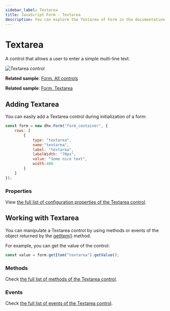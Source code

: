 ```yaml
---
sidebar_label: Textarea
title: JavaScript Form - Textarea 
description: You can explore the Textarea of Form in the documentation of the DHTMLX JavaScript UI library. Browse developer guides and API reference, try out code examples and live demos, and download a free 30-day evaluation version of DHTMLX Suite.
---
```


# Textarea

A control that allows a user to enter a simple multi-line text.

![Textarea control](../assets/form/form_textarea.png)

**Related sample**: [Form. All controls](https://snippet.dhtmlx.com/ikyyekxq)

**Related sample**: [Form. Textarea](https://snippet.dhtmlx.com/mt93jzrk?tag=textarea)

## Adding Textarea

You can easily add a Textarea control during initialization of a form:

~~~js
const form = new dhx.Form("form_container", {
    rows: [
        {
            type: "textarea",
            name:"textarea",
            label: "textarea",
            labelWidth: "70px",
            value: "Some nice text",
            width:400
        }
    ]
});
~~~

### Properties

View [the full list of configuration properties of the Textarea control](form/api/textarea/api_textarea_properties.md).

## Working with Textarea

You can manipulate a Textarea control by using methods or events of the object returned by the [getItem()](form/api/form_getitem_method.md) method.

For example, you can get the value of the control:

~~~js
const value = form.getItem("textarea").getValue();
~~~

### Methods

Check [the full list of methods of the Textarea control](form/api/api_overview.md#textarea-methods).

### Events

Check [the full list of events of the Textarea control](form/api/api_overview.md#textarea-events).
